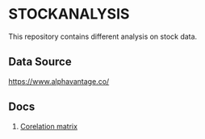 # STOCKANALYSIS

This repository contains different analysis on stock data.

## Data Source
https://www.alphavantage.co/

## Docs

1. [Corelation matrix](docs/correlation.md)

